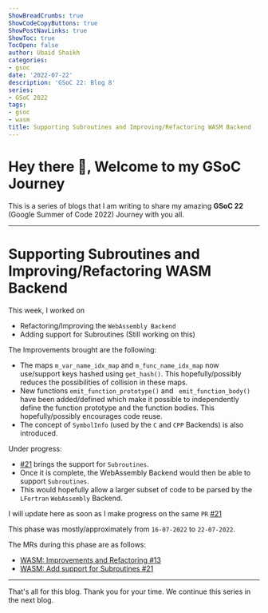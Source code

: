 ```yaml
---
ShowBreadCrumbs: true
ShowCodeCopyButtons: true
ShowPostNavLinks: true
ShowToc: true
TocOpen: false
author: Ubaid Shaikh
categories:
- gsoc
date: '2022-07-22'
description: 'GSoC 22: Blog 8'
series:
- GSoC 2022
tags:
- gsoc
- wasm
title: Supporting Subroutines and Improving/Refactoring WASM Backend
---
```


# Hey there 🤗, Welcome to my GSoC Journey

<!--more-->

This is a series of blogs that I am writing to share my amazing **GSoC 22** (Google Summer of Code 2022) Journey with you all.

---

# Supporting Subroutines and Improving/Refactoring WASM Backend

This week, I worked on
- Refactoring/Improving the `WebAssembly Backend`
- Adding support for Subroutines (Still working on this)

The Improvements brought are the following:
- The maps `m_var_name_idx_map` and `m_func_name_idx_map` now use/support keys hashed using `get_hash()`.
This hopefully/possibly reduces the possibilities of collision in these maps.
- New functions `emit_function_prototype()` and ` emit_function_body()` have been added/defined
 which make it possible to independently define the function prototype and the function bodies.
This hopefully/possibly encourages code reuse.
- The concept of `SymbolInfo` (used by the `C` and `CPP` Backends) is also introduced.

Under progress:
- [#21](https://github.com/lfortran/lfortran/pull/21) brings the support for `Subroutines`.
- Once it is complete, the WebAssembly Backend would then be able to support `Subroutines`.
- This would hopefully allow a larger subset of code to be parsed by the `LFortran` `WebAssembly` Backend.

I will update here as soon as I make progress on the same `PR` [#21](https://github.com/lfortran/lfortran/pull/21)


This phase was mostly/approximately from `16-07-2022` to `22-07-2022`.

The MRs during this phase are as follows:
- [WASM: Improvements and Refactoring #13](https://github.com/lfortran/lfortran/pull/13)
- [WASM: Add support for Subroutines #21](https://github.com/lfortran/lfortran/pull/21)

---

That's all for this blog. Thank you for your time. We continue this series in the next blog.
